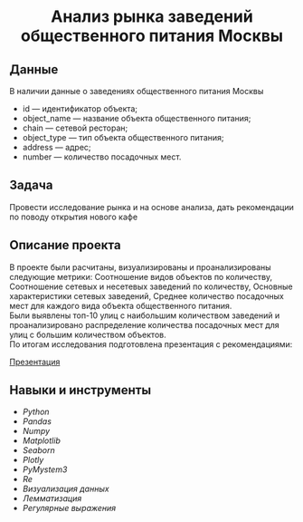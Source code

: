 <h1><center> Анализ рынка заведений общественного питания Москвы </center></h1> 


## Данные
В наличии данные  о заведениях общественного питания Москвы

- id — идентификатор объекта;
- object_name — название объекта общественного питания;
- chain — сетевой ресторан;
- object_type — тип объекта общественного питания;
- address — адрес;
- number — количество посадочных мест.


## Задача
Провести исследование рынка и на основе анализа, дать рекомендации по поводу открытия нового кафе
## Описание проекта
В проекте были расчитаны, визуализированы и проанализированы следующие метрики: Cоотношение видов объектов по количеству, Cоотношение сетевых и несетевых заведений по количеству, Основные характеристики сетевых заведений, Cреднее количество посадочных мест для каждого вида объекта общественного питания.<br>
Были выявлены топ-10 улиц с наибольшим количеством заведений и проанализировано распределение количества посадочных мест для улиц с большим количеством объектов.<br>
По итогам исследования подготовлена презентация с рекомендациями:

[Презентация](https://disk.yandex.ru/i/OcfzFSKD8jd1XA)

## Навыки и инструменты
-	*Python*
-	*Pandas*
-	*Numpy*
-  *Matplotlib*
- *Seaborn*
-  *Plotly*
-  *PyMystem3*
- *Re*
- *Визуализация данных*
-  *Лемматизация*
- *Регулярные выражения*
